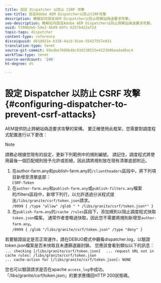 ```yaml
---
title: 設定 Dispatcher 以防止 CSRF 攻擊
seo-title: 設定Adobe AEM Dispatcher以防止CSRF攻擊
description: 瞭解如何設定AEM Dispatcher以防止跨網站偽造要求攻擊。
seo-description: 瞭解如何設定Adobe AEM Dispatcher以防止跨網站偽造要求攻擊。
uuid: f290bdeb-54e2-4649-b0fc-6257b422af2d
topic-tags: dispatcher
content-type: reference
discoiquuid: d61d021e-b338-4a1d-91ee-55427557e931
translation-type: tm+mt
source-git-commit: 69edbe7608b46c93d238515e4223606eadad0ac4
workflow-type: tm+mt
source-wordcount: '246'
ht-degree: 4%

---
```



# 設定 Dispatcher 以防止 CSRF 攻擊{#configuring-dispatcher-to-prevent-csrf-attacks}

AEM提供防止跨網站偽造要求攻擊的架構。 要正確使用此框架，您需要對調度程式配置進行以下更改：

>[!NOTE]
>
>請務必根據您現有的設定，更新下列範例中的規則編號。 請記住，調度程式將使用最後一個匹配規則授予允許或拒絕，因此請將規則放在現有清單底部附近。

1. 在author-farm.any和publish-farm.any的`/clientheaders`區段中，將下列項目新增至清單底部：\
   `CSRF-Token`
1. 在`author-farm.any`和`publish-farm.any`或`publish-filters.any`檔案的/filters區段中，新增下列行，以允許透過分派程式提出`/libs/granite/csrf/token.json`請求。\
   `/0999 { /type "allow" /glob " * /libs/granite/csrf/token.json*" }`
1. 在`publish-farm.any`的`/cache /rules`區段下，添加規則以阻止調度程式快取`token.json`檔案。 通常作者會略過快取，因此您不需要將規則新增至`author-farm.any`。\
   `/0999 { /glob "/libs/granite/csrf/token.json" /type "deny" }`

若要驗證設定是否正常運作，請在DEBUG模式中觀看dispatcher.log，以驗證token.json檔案是否未快取且未遭篩選器封鎖。 您應該會看到類似以下的訊息：\
`... checking [/libs/granite/csrf/token.json]  `
`... request URL not in cache rules: /libs/granite/csrf/token.json`\
`... cache-action for [/libs/granite/csrf/token.json]: NONE`

您也可以驗證請求是否在apache `access_log`中成功。 「/libs/granite/csrf/token.json」的要求應傳回HTTP 200狀態碼。
